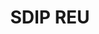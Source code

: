 ---
layout: post
title: SDIP REU
order: 1
description:   
    I am working with Dr. Cetinkaya and his team of graduate students at the Photo-Acoustics Research Laboratory at Clarkson University this summer. We are using machine learning in conjunction of ultrasonic sensors to improve the quality control on pharmaceutical tablets and 3D printed objects.
skills: 
  - 3D Printing
  - Ultrasonic
  - Python
  - LabVIEW
  - Machine Learning
  - Research papers and presentations


main-image: /project2.jpg
---